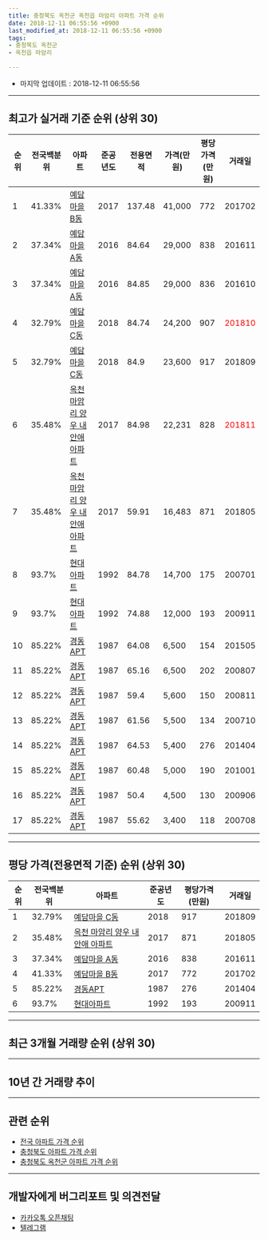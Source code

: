 ```yaml
---
title: 충청북도 옥천군 옥천읍 마암리 아파트 가격 순위
date: 2018-12-11 06:55:56 +0900
last_modified_at: 2018-12-11 06:55:56 +0900
tags:
- 충청북도 옥천군
- 옥천읍 마암리

---
```


* 마지막 업데이트 : 2018-12-11 06:55:56

---

## 최고가 실거래 기준 순위 (상위 30)


|순위|전국백분위|아파트|준공년도|전용면적|가격(만원)|평당가격(만원)|거래일|
|---|---|---|---|---|---|---|---|
|1|41.33%|[예담마을 B동](https://search.naver.com/search.naver?query=%EC%B6%A9%EC%B2%AD%EB%B6%81%EB%8F%84+%EC%98%A5%EC%B2%9C%EA%B5%B0+%EC%98%A5%EC%B2%9C%EC%9D%8D+%EB%A7%88%EC%95%94%EB%A6%AC+%EC%98%88%EB%8B%B4%EB%A7%88%EC%9D%84+B%EB%8F%99)|2017|137.48|41,000|772|201702|
|2|37.34%|[예담마을 A동](https://search.naver.com/search.naver?query=%EC%B6%A9%EC%B2%AD%EB%B6%81%EB%8F%84+%EC%98%A5%EC%B2%9C%EA%B5%B0+%EC%98%A5%EC%B2%9C%EC%9D%8D+%EB%A7%88%EC%95%94%EB%A6%AC+%EC%98%88%EB%8B%B4%EB%A7%88%EC%9D%84+A%EB%8F%99)|2016|84.64|29,000|838|201611|
|3|37.34%|[예담마을 A동](https://search.naver.com/search.naver?query=%EC%B6%A9%EC%B2%AD%EB%B6%81%EB%8F%84+%EC%98%A5%EC%B2%9C%EA%B5%B0+%EC%98%A5%EC%B2%9C%EC%9D%8D+%EB%A7%88%EC%95%94%EB%A6%AC+%EC%98%88%EB%8B%B4%EB%A7%88%EC%9D%84+A%EB%8F%99)|2016|84.85|29,000|836|201610|
|4|32.79%|[예담마을 C동](https://search.naver.com/search.naver?query=%EC%B6%A9%EC%B2%AD%EB%B6%81%EB%8F%84+%EC%98%A5%EC%B2%9C%EA%B5%B0+%EC%98%A5%EC%B2%9C%EC%9D%8D+%EB%A7%88%EC%95%94%EB%A6%AC+%EC%98%88%EB%8B%B4%EB%A7%88%EC%9D%84+C%EB%8F%99)|2018|84.74|24,200|907|<span style="color:red">201810</span>|
|5|32.79%|[예담마을 C동](https://search.naver.com/search.naver?query=%EC%B6%A9%EC%B2%AD%EB%B6%81%EB%8F%84+%EC%98%A5%EC%B2%9C%EA%B5%B0+%EC%98%A5%EC%B2%9C%EC%9D%8D+%EB%A7%88%EC%95%94%EB%A6%AC+%EC%98%88%EB%8B%B4%EB%A7%88%EC%9D%84+C%EB%8F%99)|2018|84.9|23,600|917|201809|
|6|35.48%|[옥천 마암리 양우 내안애 아파트](https://search.naver.com/search.naver?query=%EC%B6%A9%EC%B2%AD%EB%B6%81%EB%8F%84+%EC%98%A5%EC%B2%9C%EA%B5%B0+%EC%98%A5%EC%B2%9C%EC%9D%8D+%EB%A7%88%EC%95%94%EB%A6%AC+%EC%98%A5%EC%B2%9C+%EB%A7%88%EC%95%94%EB%A6%AC+%EC%96%91%EC%9A%B0+%EB%82%B4%EC%95%88%EC%95%A0+%EC%95%84%ED%8C%8C%ED%8A%B8)|2017|84.98|22,231|828|<span style="color:red">201811</span>|
|7|35.48%|[옥천 마암리 양우 내안애 아파트](https://search.naver.com/search.naver?query=%EC%B6%A9%EC%B2%AD%EB%B6%81%EB%8F%84+%EC%98%A5%EC%B2%9C%EA%B5%B0+%EC%98%A5%EC%B2%9C%EC%9D%8D+%EB%A7%88%EC%95%94%EB%A6%AC+%EC%98%A5%EC%B2%9C+%EB%A7%88%EC%95%94%EB%A6%AC+%EC%96%91%EC%9A%B0+%EB%82%B4%EC%95%88%EC%95%A0+%EC%95%84%ED%8C%8C%ED%8A%B8)|2017|59.91|16,483|871|201805|
|8|93.7%|[현대아파트](https://search.naver.com/search.naver?query=%EC%B6%A9%EC%B2%AD%EB%B6%81%EB%8F%84+%EC%98%A5%EC%B2%9C%EA%B5%B0+%EC%98%A5%EC%B2%9C%EC%9D%8D+%EB%A7%88%EC%95%94%EB%A6%AC+%ED%98%84%EB%8C%80%EC%95%84%ED%8C%8C%ED%8A%B8)|1992|84.78|14,700|175|200701|
|9|93.7%|[현대아파트](https://search.naver.com/search.naver?query=%EC%B6%A9%EC%B2%AD%EB%B6%81%EB%8F%84+%EC%98%A5%EC%B2%9C%EA%B5%B0+%EC%98%A5%EC%B2%9C%EC%9D%8D+%EB%A7%88%EC%95%94%EB%A6%AC+%ED%98%84%EB%8C%80%EC%95%84%ED%8C%8C%ED%8A%B8)|1992|74.88|12,000|193|200911|
|10|85.22%|[경동APT](https://search.naver.com/search.naver?query=%EC%B6%A9%EC%B2%AD%EB%B6%81%EB%8F%84+%EC%98%A5%EC%B2%9C%EA%B5%B0+%EC%98%A5%EC%B2%9C%EC%9D%8D+%EB%A7%88%EC%95%94%EB%A6%AC+%EA%B2%BD%EB%8F%99APT)|1987|64.08|6,500|154|201505|
|11|85.22%|[경동APT](https://search.naver.com/search.naver?query=%EC%B6%A9%EC%B2%AD%EB%B6%81%EB%8F%84+%EC%98%A5%EC%B2%9C%EA%B5%B0+%EC%98%A5%EC%B2%9C%EC%9D%8D+%EB%A7%88%EC%95%94%EB%A6%AC+%EA%B2%BD%EB%8F%99APT)|1987|65.16|6,500|202|200807|
|12|85.22%|[경동APT](https://search.naver.com/search.naver?query=%EC%B6%A9%EC%B2%AD%EB%B6%81%EB%8F%84+%EC%98%A5%EC%B2%9C%EA%B5%B0+%EC%98%A5%EC%B2%9C%EC%9D%8D+%EB%A7%88%EC%95%94%EB%A6%AC+%EA%B2%BD%EB%8F%99APT)|1987|59.4|5,600|150|200811|
|13|85.22%|[경동APT](https://search.naver.com/search.naver?query=%EC%B6%A9%EC%B2%AD%EB%B6%81%EB%8F%84+%EC%98%A5%EC%B2%9C%EA%B5%B0+%EC%98%A5%EC%B2%9C%EC%9D%8D+%EB%A7%88%EC%95%94%EB%A6%AC+%EA%B2%BD%EB%8F%99APT)|1987|61.56|5,500|134|200710|
|14|85.22%|[경동APT](https://search.naver.com/search.naver?query=%EC%B6%A9%EC%B2%AD%EB%B6%81%EB%8F%84+%EC%98%A5%EC%B2%9C%EA%B5%B0+%EC%98%A5%EC%B2%9C%EC%9D%8D+%EB%A7%88%EC%95%94%EB%A6%AC+%EA%B2%BD%EB%8F%99APT)|1987|64.53|5,400|276|201404|
|15|85.22%|[경동APT](https://search.naver.com/search.naver?query=%EC%B6%A9%EC%B2%AD%EB%B6%81%EB%8F%84+%EC%98%A5%EC%B2%9C%EA%B5%B0+%EC%98%A5%EC%B2%9C%EC%9D%8D+%EB%A7%88%EC%95%94%EB%A6%AC+%EA%B2%BD%EB%8F%99APT)|1987|60.48|5,000|190|201001|
|16|85.22%|[경동APT](https://search.naver.com/search.naver?query=%EC%B6%A9%EC%B2%AD%EB%B6%81%EB%8F%84+%EC%98%A5%EC%B2%9C%EA%B5%B0+%EC%98%A5%EC%B2%9C%EC%9D%8D+%EB%A7%88%EC%95%94%EB%A6%AC+%EA%B2%BD%EB%8F%99APT)|1987|50.4|4,500|130|200906|
|17|85.22%|[경동APT](https://search.naver.com/search.naver?query=%EC%B6%A9%EC%B2%AD%EB%B6%81%EB%8F%84+%EC%98%A5%EC%B2%9C%EA%B5%B0+%EC%98%A5%EC%B2%9C%EC%9D%8D+%EB%A7%88%EC%95%94%EB%A6%AC+%EA%B2%BD%EB%8F%99APT)|1987|55.62|3,400|118|200708|


---

## 평당 가격(전용면적 기준) 순위 (상위 30)


|순위|전국백분위|아파트|준공년도|평당가격(만원)|거래일|
|---|---|---|---|---|---|
|1|32.79%|[예담마을 C동](https://search.naver.com/search.naver?query=%EC%B6%A9%EC%B2%AD%EB%B6%81%EB%8F%84+%EC%98%A5%EC%B2%9C%EA%B5%B0+%EC%98%A5%EC%B2%9C%EC%9D%8D+%EB%A7%88%EC%95%94%EB%A6%AC+%EC%98%88%EB%8B%B4%EB%A7%88%EC%9D%84+C%EB%8F%99)|2018|917|201809|
|2|35.48%|[옥천 마암리 양우 내안애 아파트](https://search.naver.com/search.naver?query=%EC%B6%A9%EC%B2%AD%EB%B6%81%EB%8F%84+%EC%98%A5%EC%B2%9C%EA%B5%B0+%EC%98%A5%EC%B2%9C%EC%9D%8D+%EB%A7%88%EC%95%94%EB%A6%AC+%EC%98%A5%EC%B2%9C+%EB%A7%88%EC%95%94%EB%A6%AC+%EC%96%91%EC%9A%B0+%EB%82%B4%EC%95%88%EC%95%A0+%EC%95%84%ED%8C%8C%ED%8A%B8)|2017|871|201805|
|3|37.34%|[예담마을 A동](https://search.naver.com/search.naver?query=%EC%B6%A9%EC%B2%AD%EB%B6%81%EB%8F%84+%EC%98%A5%EC%B2%9C%EA%B5%B0+%EC%98%A5%EC%B2%9C%EC%9D%8D+%EB%A7%88%EC%95%94%EB%A6%AC+%EC%98%88%EB%8B%B4%EB%A7%88%EC%9D%84+A%EB%8F%99)|2016|838|201611|
|4|41.33%|[예담마을 B동](https://search.naver.com/search.naver?query=%EC%B6%A9%EC%B2%AD%EB%B6%81%EB%8F%84+%EC%98%A5%EC%B2%9C%EA%B5%B0+%EC%98%A5%EC%B2%9C%EC%9D%8D+%EB%A7%88%EC%95%94%EB%A6%AC+%EC%98%88%EB%8B%B4%EB%A7%88%EC%9D%84+B%EB%8F%99)|2017|772|201702|
|5|85.22%|[경동APT](https://search.naver.com/search.naver?query=%EC%B6%A9%EC%B2%AD%EB%B6%81%EB%8F%84+%EC%98%A5%EC%B2%9C%EA%B5%B0+%EC%98%A5%EC%B2%9C%EC%9D%8D+%EB%A7%88%EC%95%94%EB%A6%AC+%EA%B2%BD%EB%8F%99APT)|1987|276|201404|
|6|93.7%|[현대아파트](https://search.naver.com/search.naver?query=%EC%B6%A9%EC%B2%AD%EB%B6%81%EB%8F%84+%EC%98%A5%EC%B2%9C%EA%B5%B0+%EC%98%A5%EC%B2%9C%EC%9D%8D+%EB%A7%88%EC%95%94%EB%A6%AC+%ED%98%84%EB%8C%80%EC%95%84%ED%8C%8C%ED%8A%B8)|1992|193|200911|


---

## 최근 3개월 거래량 순위 (상위 30)


<div style="width:100%;">
    <canvas id="deal_count_ranking" height="250"></canvas>
</div>


<script>
new Chart(document.getElementById("deal_count_ranking"), {
    type: 'horizontalBar',
    data: {
        labels: ['옥천 마암리 양우 내안애 아파트', '예담마을 C동'],
        datasets: [{
            label: '실거래 수',
            data: [3, 1],
            borderColor: "rgba(255, 0, 128, 1)",
            backgroundColor: "rgba(255, 0, 128, 0.5)",
            fill: false,
        }]
    },
    options: {
        responsive: true,
        title: {
            display: true,
            text: '최근 3개월 거래량 순위'
        },
        tooltips: {
            mode: 'index',
            intersect: false,
            callbacks: {
                title: function(tooltipItems, data) {
                    return "실거래 수:";
                },
                label: function(tooltipItem, data) {
                    return data.labels[tooltipItem.index] + ": " + tooltipItem.xLabel;
                }
            }
        },
        hover: {
            mode: 'nearest',
            intersect: true
        },
        scales: {
            xAxes: [{
                display: true,
                scaleLabel: {
                    display: true,
                    labelString: '실거래 수'
                },
                ticks: {
                    suggestedMin: 0,
                }
            }],
            yAxes: [{
                display: true,
                ticks: {
                    autoSkip: false,
                    callback: function(value, index, values) {
                        if (value.length > 15)
                            return value.substr(0, 13) + "...";
                        else
                            return value;
                    }
                },
                scaleLabel: {
                    display: false,
                }
            }]
        }
    }
});

</script>


---

## 10년 간 거래량 추이


<div style="width:100%;">
    <canvas id="deal_progress" height="250"></canvas>
</div>

<script>
new Chart(document.getElementById("deal_progress"), {
    type: 'line',
    data: {
        labels: ['200812','200901','200902','200903','200904','200905','200906','200907','200908','200909','200910','200911','200912','201001','201002','201003','201004','201005','201006','201007','201008','201009','201010','201011','201012','201101','201102','201103','201104','201105','201106','201107','201108','201109','201110','201111','201112','201201','201202','201203','201204','201205','201206','201207','201208','201209','201210','201211','201212','201301','201302','201303','201304','201305','201306','201307','201308','201309','201310','201311','201312','201401','201402','201403','201404','201405','201406','201407','201408','201409','201410','201411','201412','201501','201502','201503','201504','201505','201506','201507','201508','201509','201510','201511','201512','201601','201602','201603','201604','201605','201606','201607','201608','201609','201610','201611','201612','201701','201702','201703','201704','201705','201706','201707','201708','201709','201710','201711','201712','201801','201802','201803','201804','201805','201806','201807','201808','201809','201810','201811','201812'],
        datasets: [{
            label: '실거래 수',
            pointRadius: 1,
            data: [0, 1, 1, 0, 4, 0, 1, 3, 1, 0, 1, 3, 3, 1, 3, 2, 1, 1, 2, 4, 0, 1, 1, 1, 1, 1, 2, 1, 3, 2, 0, 2, 3, 1, 2, 1, 0, 0, 0, 1, 0, 1, 0, 1, 0, 1, 0, 0, 0, 0, 0, 0, 0, 2, 0, 0, 0, 2, 0, 1, 1, 0, 1, 3, 1, 2, 2, 2, 0, 1, 1, 0, 0, 1, 0, 1, 0, 1, 0, 1, 0, 1, 1, 1, 0, 0, 2, 0, 0, 1, 0, 0, 1, 9, 11, 3, 0, 0, 2, 1, 4, 0, 2, 2, 0, 0, 2, 3, 4, 3, 1, 1, 5, 9, 10, 8, 4, 6, 3, 1, 0],
            borderColor: "rgba(255, 201, 14, 1)",
            backgroundColor: "rgba(255, 201, 14, 0.5)",
            fill: true,
        }]
    },
    options: {
        responsive: true,
        title: {
            display: true,
            text: '10년간 거래량 추이'
        },
        tooltips: {
            mode: 'index',
            intersect: false,
        },
        hover: {
            mode: 'nearest',
            intersect: true
        },
        scales: {
            xAxes: [{
                display: true,
                scaleLabel: {
                    display: true,
                    labelString: '년/월'
                }
            }],
            yAxes: [{
                display: true,
                ticks: {
                    suggestedMin: 0,
                },
                scaleLabel: {
                    display: true,
                    labelString: '실거래 수'
                }
            }]
        }
    }
});

</script>


---

## 관련 순위

- [전국 아파트 가격 순위](https://inasie.github.io/apt-ranking/전국)
- [충청북도 아파트 가격 순위](https://inasie.github.io/apt-ranking/충청북도)
- [충청북도 옥천군 아파트 가격 순위](https://inasie.github.io/apt-ranking/충청북도-옥천군)


---

## 개발자에게 버그리포트 및 의견전달

- [카카오톡 오픈채팅](https://open.kakao.com/o/gLJUAP4)
- [텔레그램](https://t.me/inasie)

